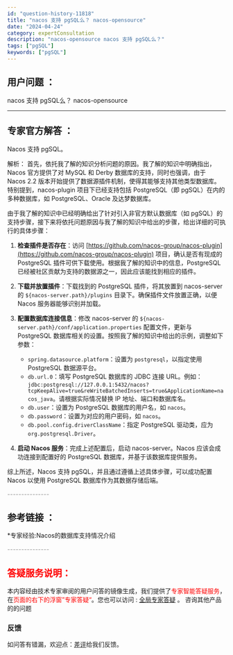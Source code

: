 ```yaml
---
id: "question-history-11818"
title: "nacos 支持 pgSQL么？ nacos-opensource"
date: "2024-04-24"
category: expertConsultation
description: "nacos-opensource nacos 支持 pgSQL么？"
tags: ["pgSQL"]
keywords: ["pgSQL"]
---
```


## 用户问题 ： 
 nacos 支持 pgSQL么？
 nacos-opensource 

---------------
## 专家官方解答 ：

Nacos 支持 pgSQL。

解析：
首先，依托我了解的知识分析问题的原因。我了解的知识中明确指出，Nacos 官方提供了对 MySQL 和 Derby 数据库的支持，同时也强调，由于 Nacos 2.2 版本开始提供了数据源插件机制，使得其能够支持其他类型数据库。特别提到，nacos-plugin 项目下已经支持包括 PostgreSQL（即 pgSQL）在内的多种数据库，如 PostgreSQL、Oracle 及达梦数据库。

由于我了解的知识中已经明确给出了针对引入非官方默认数据库（如 pgSQL）的支持步骤，接下来将依托问题原因与我了解的知识中给出的步骤，给出详细的可执行的具体步骤：

1. **检查插件是否存在**：访问 [https://github.com/nacos-group/nacos-plugin](https://github.com/nacos-group/nacos-plugin) 项目，确认是否有现成的 PostgreSQL 插件可供下载使用。根据我了解的知识中的信息，PostgreSQL 已经被社区贡献为支持的数据源之一，因此应该能找到相应的插件。

2. **下载并放置插件**：下载找到的 PostgreSQL 插件，将其放置到 nacos-server 的 `${nacos-server.path}/plugins` 目录下。确保插件文件放置正确，以便 Nacos 服务器能够识别并加载。

3. **配置数据库连接信息**：修改 nacos-server 的 `${nacos-server.path}/conf/application.properties` 配置文件，更新与 PostgreSQL 数据库相关的设置。按照我了解的知识中给出的示例，调整如下参数：

   - `spring.datasource.platform`：设置为 `postgresql`，以指定使用 PostgreSQL 数据源平台。
   - `db.url.0`：填写 PostgreSQL 数据库的 JDBC 连接 URL。例如：`jdbc:postgresql://127.0.0.1:5432/nacos?tcpKeepAlive=true&reWriteBatchedInserts=true&ApplicationName=nacos_java`。请根据实际情况替换 IP 地址、端口和数据库名。
   - `db.user`：设置为 PostgreSQL 数据库的用户名，如 `nacos`。
   - `db.password`：设置为对应的用户密码，如 `nacos`。
   - `db.pool.config.driverClassName`：指定 PostgreSQL 驱动类，应为 `org.postgresql.Driver`。

4. **启动 Nacos 服务**：完成上述配置后，启动 nacos-server。Nacos 应该会成功连接到配置好的 PostgreSQL 数据库，并基于该数据库提供服务。

综上所述，Nacos 支持 pgSQL，并且通过遵循上述具体步骤，可以成功配置 Nacos 以使用 PostgreSQL 数据库作为其数据存储后端。


<font color="#949494">---------------</font> 


## 参考链接 ：

*专家经验:Nacos的数据库支持情况介绍 


 <font color="#949494">---------------</font> 
 


## <font color="#FF0000">答疑服务说明：</font> 

本内容经由技术专家审阅的用户问答的镜像生成，我们提供了<font color="#FF0000">专家智能答疑服务</font>，在<font color="#FF0000">页面的右下的浮窗”专家答疑“</font>。您也可以访问 : [全局专家答疑](https://opensource.alibaba.com/chatBot) 。 咨询其他产品的的问题

### 反馈
如问答有错漏，欢迎点：[差评](https://ai.nacos.io/user/feedbackByEnhancerGradePOJOID?enhancerGradePOJOId=11819)给我们反馈。
